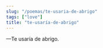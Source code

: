 ```yaml
---
slug: "/poemas/te-usaria-de-abrigo"
tags: ["love"]
title: "te-usaría-de-abrigo"
---
```

—Te usaría de abrigo.